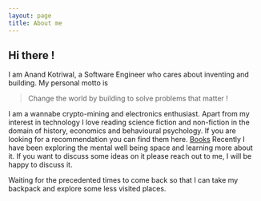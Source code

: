 ```yaml
---
layout: page
title: About me
---
```


## Hi there !

I am Anand Kotriwal, a Software Engineer who cares about inventing and building. My personal motto is
> Change the world by building to solve problems that matter !

I am a wannabe crypto-mining and electronics enthusiast. Apart from my interest in technology I love reading science fiction and non-fiction in the domain of history, economics and behavioural psychology. If you are looking for a recommendation you can find them here. [Books](https://anandkotriwal.com/reading/)
Recently I have been exploring the mental well being space and learning more about it. If you want to discuss some ideas on it please reach out to me, I will be happy to discuss it.

Waiting for the precedented times to come back so that I can take my backpack and explore some less visited places.
